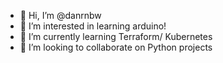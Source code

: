 - 👋 Hi, I’m @danrnbw
- 👀 I’m interested in learning arduino!
- 🌱 I’m currently learning Terraform/ Kubernetes
- 💞️ I’m looking to collaborate on Python projects

